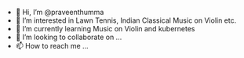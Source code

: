 - 👋 Hi, I’m @praveenthumma
- 👀 I’m interested in Lawn Tennis, Indian Classical Music on Violin etc.
- 🌱 I’m currently learning Music on Violin and kubernetes
- 💞️ I’m looking to collaborate on ...
- 📫 How to reach me ...

<!---
praveenthumma/praveenthumma is a ✨ special ✨ repository because its `README.md` (this file) appears on your GitHub profile.
You can click the Preview link to take a look at your changes.
--->
